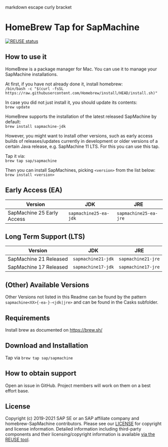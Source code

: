 markdown escape curly bracket
# HomeBrew Tap for SapMachine

[![REUSE status](https://api.reuse.software/badge/github.com/SAP/homebrew-SapMachine)](https://api.reuse.software/info/github.com/SAP/homebrew-SapMachine)

## How to use it

HomeBrew is a package manager for Mac. You can use it to manage your SapMachine installations.

At first, if you have not already done it, install homebrew:  
`/bin/bash -c "$(curl -fsSL https://raw.githubusercontent.com/Homebrew/install/HEAD/install.sh)"`

In case you did not just install it, you should update its contents:  
`brew update`

HomeBrew supports the installation of the latest released SapMachine by default:  
`brew install sapmachine-jdk`

However, you might want to install other versions, such as early access builds of releases/updates currently in development or older versions of a certain Java release, e.g. SapMachine 11 LTS. For this you can use this tap.

Tap it via:  
`brew tap sap/sapmachine`

Then you can install SapMachines, picking `<version>` from the list below:  
`brew install <version>`

## Early Access (EA)

| Version | JDK | JRE |
|--|--|--|
| SapMachine 25 Early Access | `sapmachine25-ea-jdk` | `sapmachine25-ea-jre` |

## Long Term Support (LTS)

| Version | JDK | JRE |
|--|--|--|
| SapMachine 21 Released | `sapmachine21-jdk` | `sapmachine21-jre` |
| SapMachine 17 Released | `sapmachine17-jdk` | `sapmachine17-jre` |

## (Other) Available Versions

Other Versions not listed in this Readme can be found by the pattern `sapmachine<XX>{-ea-}-<jdk|jre>` and can be found in the Casks subfolder. 

## Requirements

Install brew as documented on https://brew.sh/

## Download and Installation

Tap via `brew tap sap/sapmachine`

## How to obtain support

Open an issue in GitHub. Project members will work on them on a best effort base.

## License

Copyright (c) 2019-2021 SAP SE or an SAP affiliate company and homebrew-SapMachine contributors. Please see our [LICENSE](LICENSE) for copyright and license information. Detailed information including third-party components and their licensing/copyright information is available [via the REUSE tool](https://api.reuse.software/info/github.com/SAP/homebrew-SapMachine).
